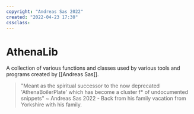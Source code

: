 ```yaml
---
copyright: "Andreas Sas 2022"
created: "2022-04-23 17:30"
cssclass: 
---
```


# AthenaLib
A collection of various functions and classes used by various tools and programs created by [[Andreas Sas]]. 

> "Meant as the spiritual successor to the now deprecated 'AthenaBoilerPlate' which has become a cluster f* of undocumented snippets"
~ Andreas Sas 2022 - Back from his family vacation from Yorkshire with his family.

